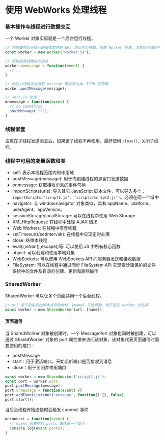 # 使用 WebWorks 处理线程

### 基本操作与线程进行数据交互

一个 Worker 对象实际就是一个后台运行线程。

```javascript
// 将需要在后台执行的脚本文件的 URL 地址作为参数，创建 Worker 对象。注意后台线程不能访问页面或窗口，所以在后在执行的脚本文件不能使用 window 或 document 对象。
const worker = new Worker("worker.js");

// 获取后台线程中的消息
worker.onmessage = function(event) {
  // ..
}

// 向后台线程发送消息 message 可以是文本、JSON 字符串
worker.postMessage(message);

// work.js 文件
onmessage = function(event) {
  // do something
  postMessage('rs');
}
```

### 线程嵌套

注意在子线程发送消息后，如果该子线程不再使用，最好使用 `close();` 关闭子线程。

### 线程中可用的变量函数和类

- self: 表示本线程范围内的作用域
- postMessage(message): 用于向创建线程的源窗口发送数据
- onmessage: 获取接收消息的事件句柄
- importScripts(urls): 导入其它 JavaScript 脚本文件，可以导入多个：`importScripts('script1.js', 'scripts/script2.js')`。必须在同一个域中
- navigator: 与 window.navigator 对象类似，具有 appName、platform、userAgent、appVersion。
- sessionStorage/localStorage: 可以在线程中使用 Web Storage
- XMLHttpRequest: 在线程中处理 AJAX 请求
- Web Workers: 在线程中嵌套线程
- setTimeout()/setInterval(): 在线程中实现定时处理
- close: 结束本线程
- eval(),isNan(),escape()等: 可以使用 JS 中所有核心函数
- object: 可以创建和使用本地对象
- WebSockets: 可以使用 WebSockets API 向服务器发送和接收数据
- FileSystem: 可以在线程中通过同步 FileSystem API 实现受沙箱保护的文件系统中的文件及目录的创建、更新和删除操作

### SharedWorker

SharedWorker 可以让多个页面共用一个后台线程。
```javascript
// url 用于指定后台脚本文件的地址，[name] 可选参数，用于指定 worker 的名称
const worker = new SharedWorker(url, [name]);
```
#### 页面通信

当 SharedWorker 对象被创建时，一个 MessagePort 对象也同时被创建，可以通过 SharedWorker 对象的 port 属性值来访问该对象，该对象代表页面通信时需要使用的端口：
- postMessage
- start：用于激活端口，开始监听端口是否接收到消息
- close：用于关闭并停用端口

```Javascript
const worker = new SharedWorker('script1.js');
const port = worker.port;
port.postMessage(message);
port.onmessage = function(event) {}
port.addEventListener('message', function() {}, false);
port.start();
```
当后台线程开始通信时会触发 connect 事件

```JavaScript
onconnect = function(event) {
  // event 对象中的 ports 属性是一个集合
  console.log(event.ports);
}
```